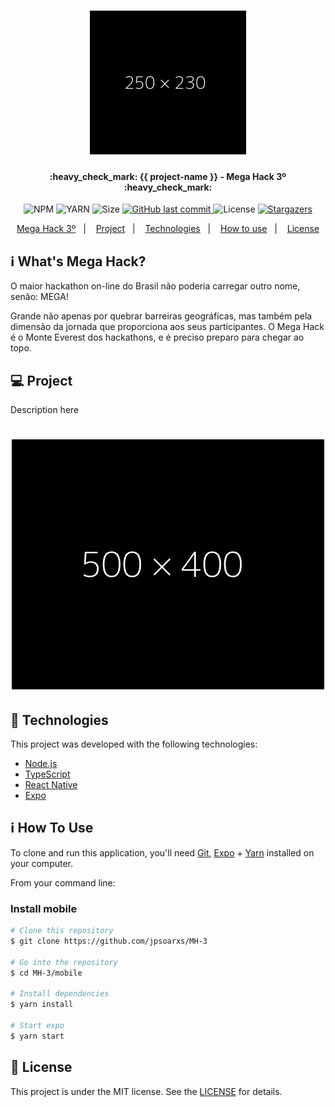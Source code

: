 <h1 align="center">
    <img alt="MegaHack" title="#MegaHack" src=".github/logo.png" width="250px" />
</h1>

<h4 align="center"> 
	:heavy_check_mark: {{ project-name }} - Mega Hack 3º :heavy_check_mark:
</h4>
<p align="center">	
  
  <img alt="NPM" src="https://img.shields.io/npm/v/npm?color=10&logo=10">
  <img alt="YARN" src="https://img.shields.io/badge/yarn-v1.22.4-brightgreen">
  <img alt="Size" src="https://img.shields.io/github/repo-size/jpsoarxs/MH-3">

  <a href="https://github.com/jpsoarxs/MH-3/commits/master">
    <img alt="GitHub last commit" src="https://img.shields.io/github/last-commit/jpsoarxs/MH-3">
  </a>

  <img alt="License" src="https://img.shields.io/badge/license-MIT-brightgreen">

   <a href="https://github.com/jpsoarxs/MH-3/stargazers">
    <img alt="Stargazers" src="https://img.shields.io/github/stars/jpsoarxs/MH-3?style=social">
  </a>

</p>

<p align="center">
  <a href="#mh-3">Mega Hack 3º</a>&nbsp;&nbsp;&nbsp;|&nbsp;&nbsp;&nbsp;
  <a href="#-project">Project</a>&nbsp;&nbsp;&nbsp;|&nbsp;&nbsp;&nbsp;
  <a href="#rocket-Technologies">Technologies</a>&nbsp;&nbsp;&nbsp;|&nbsp;&nbsp;&nbsp;
  <a href="#-how-to-use">How to use</a>&nbsp;&nbsp;&nbsp;|&nbsp;&nbsp;&nbsp;
  <a href="#memo-license">License</a>
</p>

## :information_source: What's Mega Hack?

O maior hackathon on-line do Brasil não poderia carregar outro nome, senão: MEGA!

Grande não apenas por quebrar barreiras geográficas, mas também pela dimensão da jornada que proporciona aos seus participantes. O Mega Hack é o Monte Everest dos hackathons, e é preciso preparo para chegar ao topo.

## 💻 Project

Description here

<h1 align="center">
    <img alt="Example" title="Example" src=".github/capa.png" width="500px" />
</h1>


## :rocket: Technologies

This project was developed with the following technologies:

- [Node.js][nodejs]
- [TypeScript][typescript]
- [React Native][rn]
- [Expo][expo]

## :information_source: How To Use

To clone and run this application, you'll need [Git](https://git-scm.com), [Expo][expo] + [Yarn][yarn] installed on your computer.

From your command line:

### Install mobile 

```bash
# Clone this repository
$ git clone https://github.com/jpsoarxs/MH-3

# Go into the repository
$ cd MH-3/mobile

# Install dependencies
$ yarn install

# Start expo
$ yarn start

```

## :memo: License

This project is under the MIT license. See the [LICENSE](https://github.com/DanielObara/NLW-1.0/blob/master/LICENSE) for details.

[nodejs]: https://nodejs.org/
[typescript]: https://www.typescriptlang.org/
[expo]: https://expo.io/
[rn]: https://facebook.github.io/react-native/
[yarn]: https://yarnpkg.com/
